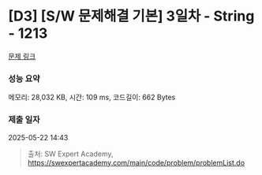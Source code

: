 # [D3] [S/W 문제해결 기본] 3일차 - String - 1213 

[문제 링크](https://swexpertacademy.com/main/code/problem/problemDetail.do?contestProbId=AV14P0c6AAUCFAYi) 

### 성능 요약

메모리: 28,032 KB, 시간: 109 ms, 코드길이: 662 Bytes

### 제출 일자

2025-05-22 14:43



> 출처: SW Expert Academy, https://swexpertacademy.com/main/code/problem/problemList.do